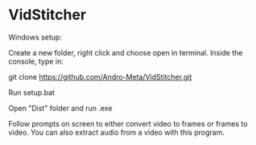 # VidStitcher

Windows setup:

Create a new folder, right click and choose open in terminal. Inside the console, type in:

git clone https://github.com/Andro-Meta/VidStitcher.git

Run setup.bat

Open "Dist" folder and run .exe

Follow prompts on screen to either convert video to frames or frames to video. You can also extract audio from a video with this program.
